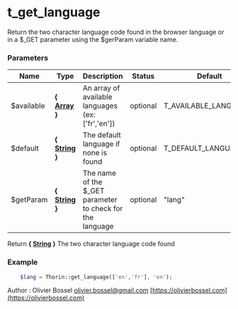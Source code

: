 # t_get_language

Return the two character language code found in the browser language or in
a $_GET parameter using the $gerParam variable name.



### Parameters
Name  |  Type  |  Description  |  Status  |  Default
------------  |  ------------  |  ------------  |  ------------  |  ------------
$available  |  **{ [Array](http://php.net/manual/en/language.types.array.php) }**  |  An array of available languages (ex: ['fr','en'])  |  optional  |  T_AVAILABLE_LANGUAGES
$default  |  **{ [String](http://php.net/manual/en/language.types.string.php) }**  |  The default language if none is found  |  optional  |  T_DEFAULT_LANGUAGE
$getParam  |  **{ [String](http://php.net/manual/en/language.types.string.php) }**  |  The name of the $_GET parameter to check for the language  |  optional  |  "lang"

Return **{ [String](http://php.net/manual/en/language.types.string.php) }** The two character language code found

### Example
```php
	$lang = Thorin::get_language(['en','fr'], 'en');
```
Author : Olivier Bossel [olivier.bossel@gmail.com](mailto:olivier.bossel@gmail.com) [https://olivierbossel.com](https://olivierbossel.com)